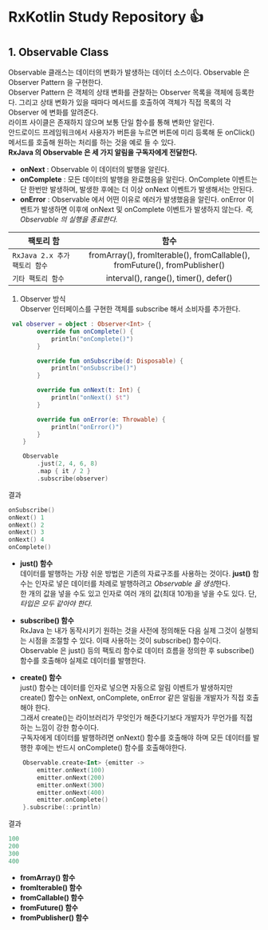 # RxKotlin Study Repository 👍

## 1. Observable Class
Observable 클래스는 데이터의 변화가 발생하는 데이터 소스이다. Observable 은 Observer Pattern 을 구현한다.<br/>
Observer Pattern 은 객체의 상태 변화를 관찰하는 Observer 목록을 객체에 등록한다. 그리고 상태 변화가 있을 때마다 메서드를 호출하여 객체가 직접 목록의 각 Observer 에 변화를 알려준다.<br/>
라이프 사이클은 존재하지 않으며 보통 단일 함수를 통해 변화만 알린다.<br/>
안드로이드 프레임워크에서 사용자가 버튼을 누르면 버튼에 미리 등록해 둔 onClick() 메서드를 호출해 원하는 처리를 하는 것을 예로 들 수 있다.<br/>
**RxJava 의 Observable 은 세 가지 알림을 구독자에게 전달한다.**
- **onNext** : Observable 이 데이터의 발행을 알린다.
- **onComplete** : 모든 데이터의 발행을 완료했음을 알린다. OnComplete 이벤트는 단 한번만 발생하며, 발생한 후에는 더 이상 onNext 이벤트가 발생해서는 안된다.
- **onError** : Observable 에서 어떤 이유로 에러가 발생했음을 알린다. onError 이벤트가 발생하면 이후에 onNext 및 onComplete 이벤트가 발생하지 않는다. *즉, Observable 의 실행을 종료한다.*

| 팩토리 함 | 함수 |
|---|:---:|
| `RxJava 2.x 추가 팩토리 함수` | fromArray(), fromIterable(), fromCallable(), fromFuture(), fromPublisher() | 
| `기타 팩토리 함수` | interval(), range(), timer(), defer()  |

1. Observer 방식<br/>
Observer 인터페이스를 구현한 객체를 subscribe 해서 소비자를 추가한다.
```kotlin
 val observer = object : Observer<Int> {
        override fun onComplete() {
            println("onComplete()")
        }

        override fun onSubscribe(d: Disposable) {
            println("onSubscribe()")
        }

        override fun onNext(t: Int) {
            println("onNext() $t")
        }

        override fun onError(e: Throwable) {
            println("onError()")
        }
    }

    Observable
        .just(2, 4, 6, 8)
        .map { it / 2 }
        .subscribe(observer)
```
결과
```kotlin
onSubscribe()
onNext() 1
onNext() 2
onNext() 3
onNext() 4
onComplete()
```
- **just() 함수**<br/>
데이터를 발행하는 가장 쉬운 방법은 기존의 자료구조를 사용하는 것이다. **just()** 함수는 인자로 넣은 데이터를 차례로 발행하려고 *Observable 을 생성*한다.<br/>
한 개의 값을 넣을 수도 있고 인자로 여러 개의 값(최대 10개)을 넣을 수도 있다. 단, *타입은 모두 같아야 한다.*<br/>

- **subscribe() 함수**<br/>
RxJava 는 내가 동작시키기 원하는 것을 사전에 정의해둔 다음 실제 그것이 실행되는 시점을 조절할 수 있다. 이때 사용하는 것이 subscribe() 함수이다.<br/>
Observable 은 just() 등의 팩토리 함수로 데이터 흐름을 정의한 후 subscribe() 함수를 호출해야 실제로 데이터를 발행한다.

- **create() 함수**<br/>
just() 함수는 데이터를 인자로 넣으면 자동으로 알림 이벤트가 발생하지만 create() 함수는 onNext, onComplete, onError 같은 알림을 개발자가 직접 호출해야 한다.<br/>
그래서 create()는 라이브러리가 무엇인가 해준다기보다 개발자가 무언가를 직접 하는 느낌이 강한 함수이다.<br/>
구독자에게 데이터를 발행하려면 onNext() 함수를 호출해야 하며 모든 데이터를 발행한 후에는 반드시 onComplete() 함수를 호출해야한다.<br/>
```kotlin
    Observable.create<Int> {emitter ->
        emitter.onNext(100)
        emitter.onNext(200)
        emitter.onNext(300)
        emitter.onNext(400)
        emitter.onComplete()
    }.subscribe(::println)
```
결과
```kotlin
100
200
300
400
```

- **fromArray() 함수**<br/>
- **fromIterable() 함수**<br/>
- **fromCallable() 함수**<br/>
- **fromFuture() 함수**<br/>
- **fromPublisher() 함수**<br/>

 


